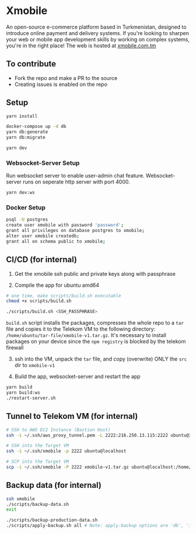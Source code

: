 # Xmobile

An open-source e-commerce platform based in Turkmenistan, designed to introduce online payment and delivery systems. If you're looking to sharpen your web or mobile app development skills by working on complex systems, you're in the right place! The web is hosted at [xmobile.com.tm](xmobile.com.tm)

## To contribute

- Fork the repo and make a PR to the source
- Creating issues is enabled on the repo

## Setup

```bash
yarn install

docker-compose up -d db
yarn db:generate
yarn db:migrate

yarn dev
```

### Websocket-Server Setup
Run websocket server to enable user-admin chat feature. Websocket-server runs on seperate http server with port 4000.
```bash
yarn dev:ws
```

### Docker Setup

```bash
psql -U postgres
create user xmobile with password 'password';
grant all privileges on database postgres to xmobile;
alter user xmobile createdb;
grant all on schema public to xmobile;
```

## CI/CD (for internal)

1. Get the xmobile ssh public and private keys along with passphrase

2. Compile the app for ubuntu amd64

```bash
# one time, make scripts/build.sh executable
chmod +x scripts/build.sh

./scripts/build.sh <SSH_PASSPHRASE>
```

`build.sh` script installs the packages, compresses the whole repo to a `tar` file and copies it to the Telekom VM to the following directory: `/home/ubuntu/tar-file/xmobile-v1.tar.gz`. It's necessary to install packages on your device since the `npm registry` is blocked by the telekom firewall

3. ssh into the VM, unpack the `tar` file, and copy (overwrite) ONLY the `src` dir to `xmobile-v1`

4. Build the app, websocket-server and restart the app

```bash
yarn build
yarn build:ws
./restart-server.sh
```

## Tunnel to Telekom VM (for internal)

```bash
# SSH to AWS EC2 Instance (Bastion Host)
ssh -i ~/.ssh/aws_proxy_tunnel.pem -L 2222:216.250.13.115:2222 ubuntu@3.87.187.215

# SSH into the Target VM
ssh -i ~/.ssh/xmobile -p 2222 ubuntu@localhost

# SCP into the Target VM
scp -i ~/.ssh/xmobile -P 2222 xmobile-v1.tar.gz ubuntu@localhost:/home/ubuntu/tar-file/xmobile-v1.tar.gz
```

## Backup data (for internal)

```bash
ssh xmobile
./scripts/backup-data.sh
exit

./scripts/backup-production-data.sh
./scripts/apply-backup.sh all # Note: apply-backup options are 'db', 'images', 'all'
```
